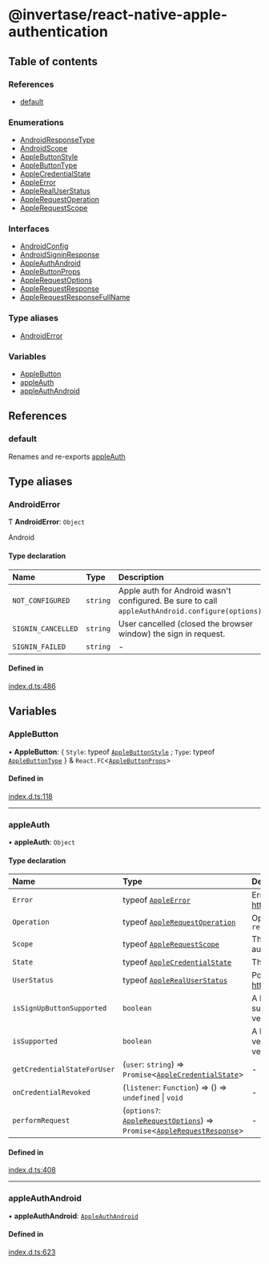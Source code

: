# @invertase/react-native-apple-authentication

## Table of contents

### References

- [default](modules.md#default)

### Enumerations

- [AndroidResponseType](enums/AndroidResponseType.md)
- [AndroidScope](enums/AndroidScope.md)
- [AppleButtonStyle](enums/AppleButtonStyle.md)
- [AppleButtonType](enums/AppleButtonType.md)
- [AppleCredentialState](enums/AppleCredentialState.md)
- [AppleError](enums/AppleError.md)
- [AppleRealUserStatus](enums/AppleRealUserStatus.md)
- [AppleRequestOperation](enums/AppleRequestOperation.md)
- [AppleRequestScope](enums/AppleRequestScope.md)

### Interfaces

- [AndroidConfig](interfaces/AndroidConfig.md)
- [AndroidSigninResponse](interfaces/AndroidSigninResponse.md)
- [AppleAuthAndroid](interfaces/AppleAuthAndroid.md)
- [AppleButtonProps](interfaces/AppleButtonProps.md)
- [AppleRequestOptions](interfaces/AppleRequestOptions.md)
- [AppleRequestResponse](interfaces/AppleRequestResponse.md)
- [AppleRequestResponseFullName](interfaces/AppleRequestResponseFullName.md)

### Type aliases

- [AndroidError](modules.md#androiderror)

### Variables

- [AppleButton](modules.md#applebutton)
- [appleAuth](modules.md#appleauth)
- [appleAuthAndroid](modules.md#appleauthandroid)

## References

### default

Renames and re-exports [appleAuth](modules.md#appleauth)

## Type aliases

### AndroidError

Ƭ **AndroidError**: `Object`

Android

#### Type declaration

| Name | Type | Description |
| :------ | :------ | :------ |
| `NOT_CONFIGURED` | `string` | Apple auth for Android wasn't configured. Be sure to call `appleAuthAndroid.configure(options)`. |
| `SIGNIN_CANCELLED` | `string` | User cancelled (closed the browser window) the sign in request. |
| `SIGNIN_FAILED` | `string` | - |

#### Defined in

[index.d.ts:486](https://github.com/invertase/react-native-apple-authentication/blob/86e8b17/lib/index.d.ts#L486)

## Variables

### AppleButton

• **AppleButton**: { `Style`: typeof [`AppleButtonStyle`](enums/AppleButtonStyle.md) ; `Type`: typeof [`AppleButtonType`](enums/AppleButtonType.md)  } & `React.FC`<[`AppleButtonProps`](interfaces/AppleButtonProps.md)\>

#### Defined in

[index.d.ts:118](https://github.com/invertase/react-native-apple-authentication/blob/86e8b17/lib/index.d.ts#L118)

___

### appleAuth

• **appleAuth**: `Object`

#### Type declaration

| Name | Type | Description |
| :------ | :------ | :------ |
| `Error` | typeof [`AppleError`](enums/AppleError.md) | Errors that can occur during authorization.  **`url`** https://developer.apple.com/documentation/authenticationservices/asauthorizationerror/code |
| `Operation` | typeof [`AppleRequestOperation`](enums/AppleRequestOperation.md) | Operation to be executed by the request.  Request option used as part of `AppleRequestOptions` `requestedOperation` |
| `Scope` | typeof [`AppleRequestScope`](enums/AppleRequestScope.md) | The contact information to be requested from the user.  Only scopes for which this app was authorized for will be returned.  Scopes used as part of `AppleRequestOptions` `requestedScopes` |
| `State` | typeof [`AppleCredentialState`](enums/AppleCredentialState.md) | The current Apple Authorization state. |
| `UserStatus` | typeof [`AppleRealUserStatus`](enums/AppleRealUserStatus.md) | Possible values for the real user indicator.  **`url`** https://developer.apple.com/documentation/authenticationservices/asuserdetectionstatus |
| `isSignUpButtonSupported` | `boolean` | A boolean value of whether the 'SignUp' Type variant of the Apple Authentication Button is supported.  This will always return false for Android, and false for iOS devices running iOS versions less than 13.2 |
| `isSupported` | `boolean` | A boolean value of whether Apple Authentication is supported on this device & platform version.  This will always return false for Android, and false for iOS devices running iOS versions less than 13. |
| `getCredentialStateForUser` | (`user`: `string`) => `Promise`<[`AppleCredentialState`](enums/AppleCredentialState.md)\> | - |
| `onCredentialRevoked` | (`listener`: `Function`) => () => `undefined` \| `void` | - |
| `performRequest` | (`options?`: [`AppleRequestOptions`](interfaces/AppleRequestOptions.md)) => `Promise`<[`AppleRequestResponse`](interfaces/AppleRequestResponse.md)\> | - |

#### Defined in

[index.d.ts:408](https://github.com/invertase/react-native-apple-authentication/blob/86e8b17/lib/index.d.ts#L408)

___

### appleAuthAndroid

• **appleAuthAndroid**: [`AppleAuthAndroid`](interfaces/AppleAuthAndroid.md)

#### Defined in

[index.d.ts:623](https://github.com/invertase/react-native-apple-authentication/blob/86e8b17/lib/index.d.ts#L623)
